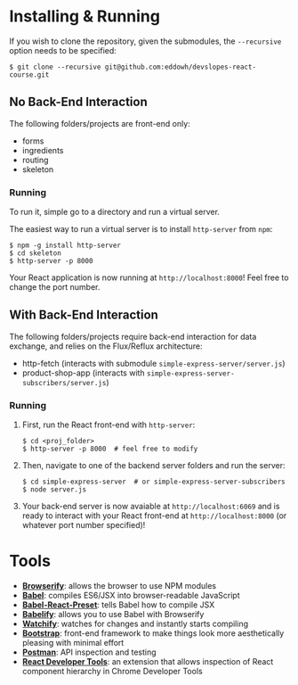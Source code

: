 # Installing & Running

If you wish to clone the repository, given the submodules, the `--recursive` option needs to be specified:

`$ git clone --recursive git@github.com:eddowh/devslopes-react-course.git`

## No Back-End Interaction

The following folders/projects are front-end only:

- forms
- ingredients
- routing
- skeleton

### Running

To run it, simple go to a directory and run a virtual server.

The easiest way to run a virtual server is to install `http-server` from `npm`:

```
$ npm -g install http-server
$ cd skeleton
$ http-server -p 8000
```

Your React application is now running at `http://localhost:8000`! Feel free to change the port number.

## With Back-End Interaction

The following folders/projects require back-end interaction for data exchange, and relies on the Flux/Reflux architecture:

- http-fetch (interacts with submodule `simple-express-server/server.js`)
- product-shop-app (interacts with `simple-express-server-subscribers/server.js`)

### Running

1. First, run the React front-end with `http-server`:

    ```
    $ cd <proj_folder>
    $ http-server -p 8000  # feel free to modify
    ```

2. Then, navigate to one of the backend server folders and run the server:

    ```
    $ cd simple-express-server  # or simple-express-server-subscribers
    $ node server.js
    ```

3. Your back-end server is now avaiable at `http://localhost:6069` and is ready to interact with your React front-end at `http://localhost:8000` (or whatever port number specified)!


# Tools

- [**Browserify**](http://browserify.org/): allows the browser to use NPM modules
- [**Babel**](https://babeljs.io/): compiles ES6/JSX into browser-readable JavaScript
- [**Babel-React-Preset**](https://www.npmjs.com/package/babel-preset-react): tells Babel how to compile JSX
- [**Babelify**](https://github.com/babel/babelify): allows you to use Babel with Browserify
- [**Watchify**](https://github.com/substack/watchify): watches for changes and instantly starts compiling
- [**Bootstrap**](http://getbootstrap.com/): front-end framework to make things look more aesthetically pleasing with minimal effort
- [**Postman**](https://www.getpostman.com/): API inspection and testing
- [**React Developer Tools**](https://github.com/facebook/react-devtools): an extension that allows inspection of React component hierarchy in Chrome Developer Tools
